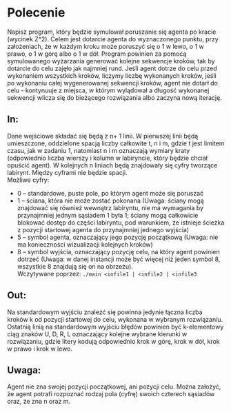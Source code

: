# Polecenie
Napisz program, który będzie symulował poruszanie się agenta po kracie (wycinek Z^2). Celem jest dotarcie agenta do wyznaczonego punktu, przy założeniach,
że w każdym kroku może poruszyć się o 1 w lewo, o 1 w prawo, o 1 w górę albo o 1 w dół. Program powinien za pomocą symulowanego wyżarzania generować kolejne sekwencje kroków, tak by dotarcie do celu zajęło jak najmniej rund. Jeśli agent dotrze do celu przed wykonaniem wszystkich kroków, liczymy liczbę wykonanych kroków, jeśli po wykonaniu całej wygenerowanej sekwencji kroków, agent nie dotarł do celu - kontynuuje z miejsca, w którym wylądował a długość wykonanej sekwencji wlicza się do bieżącego rozwiązania albo zaczyna nową iterację.

## In: 
Dane wejściowe składać się będą z n+ 1 linii. W pierwszej linii będą umieszczone, oddzielone spacją liczby całkowite t, n i m, gdzie t jest limitem
czasu, jak w zadaniu 1, natomiast n i m oznaczają wymiary kraty (odpowiednio liczba wierszy i kolumn w labiryncie, który będzie chciał opuścić agent). W kolejnych n liniach będą znajdowały się cyfry tworzące labirynt. Między cyframi nie będzie spacji. </br>
Możliwe cyfry:
* 0 – standardowe, puste pole, po którym agent może się poruszać
* 1 – ściana, która nie może zostać pokonana (Uwaga: ściany mogą znajdować się również wewnątrz labiryntu, nie ma wymagania by przynajmniej jednym sąsiadem 1 była 1; ściany mogą całkowicie blokować dostęp do części labiryntu, pod warunkiem, że istnieje ścieżka z pozycji startowej agenta do przynajmniej jednego wyjścia)
* 5 – symbol agenta, oznaczający jego pozycję początkową (Uwaga: nie ma konieczności wizualizacji kolejnych kroków)
* 8 – symbol wyjścia, oznaczający pozycję celu, na który agent powinien dotrzeć (Uwaga: w danej instancji może być więcej niż jeden symbol 8, wszystkie 8 znajdują się on na obrzeżu).</br>
Wczytywane poprzez: `./main <infile1 | <infile2 | <infile3`

## Out: 
Na standardowym wyjściu znaleźć się powinna jedynie łączna liczba kroków k od pozycji startowej do celu, wykonana w wybranym rozwiązaniu. Ostatnią linią na standardowym wyjściu błędów powinien być k-elementowy ciąg znaków U, D, R, L oznaczający kolejne wybrane kierunki w rozwiązaniu, gdzie litery kodują odpowiednio krok w górę, krok w dół, krok w prawo i krok w lewo.

## Uwaga:
Agent nie zna swojej pozycji początkowej, ani pozycji celu. Można założyć, że agent potrafi rozpoznać rodzaj pola (cyfrę) swoich czterech sąsiadów oraz, że zna n oraz m.
